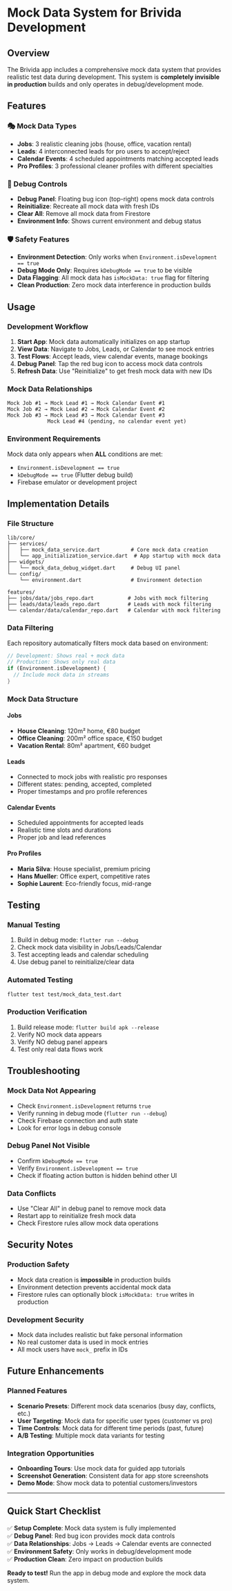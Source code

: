 # Mock Data System for Brivida Development

## Overview

The Brivida app includes a comprehensive mock data system that provides realistic test data during development. This system is **completely invisible in production** builds and only operates in debug/development mode.

## Features

### 🎭 Mock Data Types
- **Jobs**: 3 realistic cleaning jobs (house, office, vacation rental)
- **Leads**: 4 interconnected leads for pro users to accept/reject
- **Calendar Events**: 4 scheduled appointments matching accepted leads
- **Pro Profiles**: 3 professional cleaner profiles with different specialties

### 🔧 Debug Controls
- **Debug Panel**: Floating bug icon (top-right) opens mock data controls
- **Reinitialize**: Recreate all mock data with fresh IDs
- **Clear All**: Remove all mock data from Firestore
- **Environment Info**: Shows current environment and debug status

### 🛡️ Safety Features
- **Environment Detection**: Only works when `Environment.isDevelopment == true`
- **Debug Mode Only**: Requires `kDebugMode == true` to be visible
- **Data Flagging**: All mock data has `isMockData: true` flag for filtering
- **Clean Production**: Zero mock data interference in production builds

## Usage

### Development Workflow

1. **Start App**: Mock data automatically initializes on app startup
2. **View Data**: Navigate to Jobs, Leads, or Calendar to see mock entries
3. **Test Flows**: Accept leads, view calendar events, manage bookings
4. **Debug Panel**: Tap the red bug icon to access mock data controls
5. **Refresh Data**: Use "Reinitialize" to get fresh mock data with new IDs

### Mock Data Relationships

```
Mock Job #1 → Mock Lead #1 → Mock Calendar Event #1
Mock Job #2 → Mock Lead #2 → Mock Calendar Event #2
Mock Job #3 → Mock Lead #3 → Mock Calendar Event #3
             Mock Lead #4 (pending, no calendar event yet)
```

### Environment Requirements

Mock data only appears when **ALL** conditions are met:
- `Environment.isDevelopment == true`
- `kDebugMode == true` (Flutter debug build)
- Firebase emulator or development project

## Implementation Details

### File Structure
```
lib/core/
├── services/
│   ├── mock_data_service.dart          # Core mock data creation
│   └── app_initialization_service.dart  # App startup with mock data
├── widgets/
│   └── mock_data_debug_widget.dart     # Debug UI panel
└── config/
    └── environment.dart                # Environment detection

features/
├── jobs/data/jobs_repo.dart           # Jobs with mock filtering
├── leads/data/leads_repo.dart         # Leads with mock filtering
└── calendar/data/calendar_repo.dart   # Calendar with mock filtering
```

### Data Filtering
Each repository automatically filters mock data based on environment:

```dart
// Development: Shows real + mock data
// Production: Shows only real data
if (Environment.isDevelopment) {
  // Include mock data in streams
}
```

### Mock Data Structure

#### Jobs
- **House Cleaning**: 120m² home, €80 budget
- **Office Cleaning**: 200m² office space, €150 budget  
- **Vacation Rental**: 80m² apartment, €60 budget

#### Leads
- Connected to mock jobs with realistic pro responses
- Different states: pending, accepted, completed
- Proper timestamps and pro profile references

#### Calendar Events
- Scheduled appointments for accepted leads
- Realistic time slots and durations
- Proper job and lead references

#### Pro Profiles
- **Maria Silva**: House specialist, premium pricing
- **Hans Mueller**: Office expert, competitive rates
- **Sophie Laurent**: Eco-friendly focus, mid-range

## Testing

### Manual Testing
1. Build in debug mode: `flutter run --debug`
2. Check mock data visibility in Jobs/Leads/Calendar
3. Test accepting leads and calendar scheduling
4. Use debug panel to reinitialize/clear data

### Automated Testing
```bash
flutter test test/mock_data_test.dart
```

### Production Verification
1. Build release mode: `flutter build apk --release`
2. Verify NO mock data appears
3. Verify NO debug panel appears
4. Test only real data flows work

## Troubleshooting

### Mock Data Not Appearing
- Check `Environment.isDevelopment` returns `true`
- Verify running in debug mode (`flutter run --debug`)
- Check Firebase connection and auth state
- Look for error logs in debug console

### Debug Panel Not Visible
- Confirm `kDebugMode == true`
- Verify `Environment.isDevelopment == true`
- Check if floating action button is hidden behind other UI

### Data Conflicts
- Use "Clear All" in debug panel to remove mock data
- Restart app to reinitialize fresh mock data
- Check Firestore rules allow mock data operations

## Security Notes

### Production Safety
- Mock data creation is **impossible** in production builds
- Environment detection prevents accidental mock data
- Firestore rules can optionally block `isMockData: true` writes in production

### Development Security
- Mock data includes realistic but fake personal information
- No real customer data is used in mock entries
- All mock users have `mock_` prefix in IDs

## Future Enhancements

### Planned Features
- **Scenario Presets**: Different mock data scenarios (busy day, conflicts, etc.)
- **User Targeting**: Mock data for specific user types (customer vs pro)
- **Time Controls**: Mock data for different time periods (past, future)
- **A/B Testing**: Multiple mock data variants for testing

### Integration Opportunities
- **Onboarding Tours**: Use mock data for guided app tutorials
- **Screenshot Generation**: Consistent data for app store screenshots
- **Demo Mode**: Show mock data to potential customers/investors

---

## Quick Start Checklist

✅ **Setup Complete**: Mock data system is fully implemented  
✅ **Debug Panel**: Red bug icon provides mock data controls  
✅ **Data Relationships**: Jobs → Leads → Calendar events are connected  
✅ **Environment Safety**: Only works in debug/development mode  
✅ **Production Clean**: Zero impact on production builds  

**Ready to test!** Run the app in debug mode and explore the mock data system.